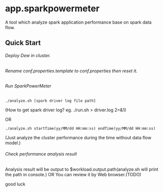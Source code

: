 app.sparkpowermeter
==============
A tool which analyze spark application performance base on spark data flow.

Quick Start
---------------
###### Deploy Dew in cluster.
###### Rename conf.properties.template to conf.properties then reset it.
###### Run SparkPowerMeter
    ./analyze.sh [spark driver log file path]
(How to get spark driver log? eg. ./run.sh > driver.log 2>&1)

OR

    ./analyze.sh startTime(yy/MM/dd HH:mm:ss) endTime(yy/MM/dd HH:mm:ss)
(Just analyze the cluster performance during the time without data flow model.)
###### Check performance analysis result
Analysis result will be output to $workload.output.path(analyze.sh will print the path in console.)
OR
You can review it by Web browser.(TODO)

good luck
